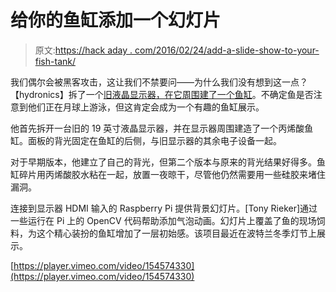 # 给你的鱼缸添加一个幻灯片

> 原文:[https://hack aday . com/2016/02/24/add-a-slide-show-to-your-fish-tank/](https://hackaday.com/2016/02/24/add-a-slide-show-to-your-fish-tank/)

我们偶尔会被黑客攻击，这让我们不禁要问——为什么我们没有想到这一点？【hydronics】拆了一个[旧液晶显示器，在它周围建了一个鱼缸](http://www.instructables.com/id/Fish-Eye/)。不确定鱼是否注意到他们正在月球上游泳，但这肯定会成为一个有趣的鱼缸展示。

他首先拆开一台旧的 19 英寸液晶显示器，并在显示器周围建造了一个丙烯酸鱼缸。面板的背光固定在鱼缸的后侧，与旧显示器的其余电子设备一起。

对于早期版本，他建立了自己的背光，但第二个版本与原来的背光结果好得多。鱼缸碎片用丙烯酸胶水粘在一起，放置一夜晾干，尽管他仍然需要用一些硅胶来堵住漏洞。

连接到显示器 HDMI 输入的 Raspberry Pi 提供背景幻灯片。[Tony Rieker]通过一些运行在 Pi 上的 OpenCV 代码帮助添加气泡动画。幻灯片上覆盖了鱼的现场饲料，为这个精心装扮的鱼缸增加了一层初始感。该项目最近在波特兰冬季灯节上展示。

[https://player.vimeo.com/video/154574330](https://player.vimeo.com/video/154574330)